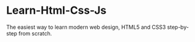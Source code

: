 # Learn-Html-Css-Js
The easiest way to learn modern web design, HTML5 and CSS3 step-by-step from scratch.
